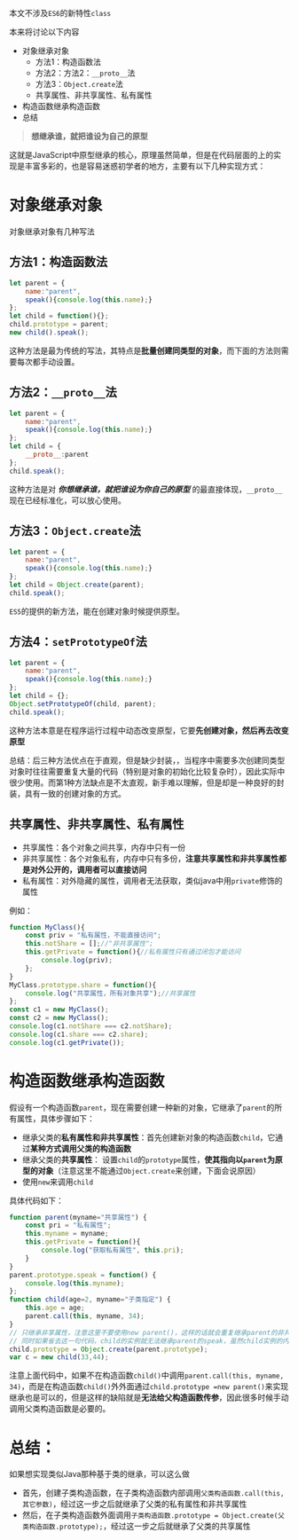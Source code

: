 本文不涉及`ES6`的新特性`class`

本来将讨论以下内容  
* 对象继承对象  
	* 方法1：构造函数法
	* 方法2：方法2：`__proto__`法
	* 方法3：`Object.create`法
	* 共享属性、非共享属性、私有属性
* 构造函数继承构造函数
* 总结

> **想继承谁，就把谁设为自己的原型**

这就是JavaScript中原型继承的核心，原理虽然简单，但是在代码层面的上的实现是丰富多彩的，也是容易迷惑初学者的地方，主要有以下几种实现方式：

# 对象继承对象
对象继承对象有几种写法
## 方法1：构造函数法
```JavaScript
let parent = {
	name:"parent",
	speak(){console.log(this.name);}
};
let child = function(){};
child.prototype = parent;
new child().speak();	
```
这种方法是最为传统的写法，其特点是**批量创建同类型的对象**，而下面的方法则需要每次都手动设置。



## 方法2：`__proto__`法
```JavaScript
let parent = {
	name:"parent",
	speak(){console.log(this.name);}
};
let child = {
	__proto__:parent
};
child.speak();	
```
这种方法是对 ***你想继承谁，就把谁设为你自己的原型*** 的最直接体现，`__proto__`现在已经标准化，可以放心使用。


## 方法3：`Object.create`法
```JavaScript
let parent = {
	name:"parent",
	speak(){console.log(this.name);}
};
let child = Object.create(parent);
child.speak();	
```
`ES5`的提供的新方法，能在创建对象时候提供原型。


## 方法4：`setPrototypeOf`法
```JavaScript
let parent = {
	name:"parent",
	speak(){console.log(this.name);}
};
let child = {};
Object.setPrototypeOf(child, parent);
child.speak();
```
这种方法本意是在程序运行过程中动态改变原型，它要**先创建对象，然后再去改变原型**

总结：后三种方法优点在于直观，但是缺少封装，，当程序中需要多次创建同类型对象时往往需要重复大量的代码（特别是对象的初始化比较复杂时），因此实际中很少使用。而第1种方法缺点是不太直观，新手难以理解，但是却是一种良好的封装，具有一致的创建对象的方式。

## 共享属性、非共享属性、私有属性
* 共享属性：各个对象之间共享，内存中只有一份
* 非共享属性：各个对象私有，内存中只有多份，**注意共享属性和非共享属性都是对外公开的，调用者可以直接访问**
* 私有属性：对外隐藏的属性，调用者无法获取，类似java中用`private`修饰的属性

例如：
```JavaScript
function MyClass(){
	const priv = "私有属性，不能直接访问";
	this.notShare = [];//"非共享属性";
	this.getPrivate = function(){//私有属性只有通过闭包才能访问
		console.log(priv);
	};
}
MyClass.prototype.share = function(){
	console.log("共享属性，所有对象共享");//共享属性
};
const c1 = new MyClass();
const c2 = new MyClass();
console.log(c1.notShare === c2.notShare);
console.log(c1.share === c2.share);
console.log(c1.getPrivate());
```

# 构造函数继承构造函数
假设有一个构造函数`parent`，现在需要创建一种新的对象，它继承了`parent`的所有属性，具体步骤如下：

* 继承父类的**私有属性和非共享属性**：首先创建新对象的构造函数`child`，它通过**某种方式调用父类的构造函数**
* 继承父类的**共享属性**： 设置`child`的`prototype`属性，**使其指向以`parent`为原型的对象**（注意这里不能通过`Object.create`来创建，下面会说原因）
* 使用`new`来调用`child`

具体代码如下：
```JavaScript
function parent(myname="共享属性") {
	const pri = "私有属性";
	this.myname = myname;
	this.getPrivate = function(){
		console.log("获取私有属性", this.pri);
	}
}
parent.prototype.speak = function() {
	console.log(this.myname);
};
function child(age=2, myname="子类指定") {
	this.age = age;
	parent.call(this, myname, 34);
}
// 只继承非享属性，注意这里不要使用new parent()，这样的话就会重复继承parent的非共享属性了
// 同时如果省去这一句代码，child的实例就无法继承parent的speak，虽然child实例的内部有一个parent的实例，但是child的this没有引用parent实例的任何属性。
child.prototype = Object.create(parent.prototype);
var c = new child(33,44);
```
注意上面代码中，如果不在构造函数`child()`中调用`parent.call(this, myname, 34)`，而是在构造函数`child()`外外面通过`child.prototype =new parent()`来实现继承也是可以的，但是这样的缺陷就是**无法给父构造函数传参**，因此很多时候手动调用父类构造函数是必要的。


# 总结：
如果想实现类似Java那种基于类的继承，可以这么做
* 首先，创建子类构造函数，在子类构造函数内部调用`父类构造函数.call(this, 其它参数)`，经过这一步之后就继承了父类的私有属性和非共享属性
* 然后，在子类构造函数外面调用`子类构造函数.prototype = Object.create(父类构造函数.prototype);`，经过这一步之后就继承了父类的共享属性